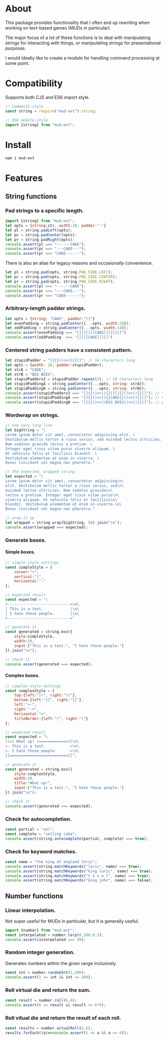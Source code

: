 # About
This package provides functionality that I often end up rewriting when working on text-based games (MUDs in particular).

The major focus of a lot of these functions is to deal with manipulating strings for interacting with things, or manipulating strings for presentational purposes.

I would ideally like to create a module for handling command processing at some point.

# Compatibility
Supports both CJS and ES6 import style.
```javascript
// CommonJS-style
const string = require("mud-ext").string;

// ES6 module-style
import {string} from "mud-ext";
```

# Install
`npm i mud-ext`

# Features
## String functions
### Pad strings to a specific length.
```javascript
import {string} from "mud-ext";
let opts = {string:str, width:10, padder:"-"}
let pl = string.padLeft(opts);
let pc = string.padCenter(opts);
let pr = string.padRight(opts);
console.assert(pl === "------CAKE");
console.assert(pc === "---CAKE---");
console.assert(pr === "CAKE------");
```
There is also an alias for legacy reasons and occasionally convenience.
```javascript
let pl = string.pad(opts, string.PAD_SIDE.LEFT);
let pc = string.pad(opts, string.PAD_SIDE.CENTER);
let pr = string.pad(opts, string.PAD_SIDE.RIGHT);
console.assert(pl === "------CAKE");
console.assert(pc === "---CAKE---");
console.assert(pr === "CAKE------");
```

### Arbitrary-length padder strings.
```javascript
let opts = {string: "CAKE", padder:"[]"}
let evenPadding = string.padCenter({...opts, width:20});
let oddPadding = string.padCenter({...opts, width:14});
console.assert(evenPadding === "[][][][]CAKE[][][][]")
console.assert(oddPadding  === "[][][CAKE][][]")
```

### Centered string padders have a consistent pattern.
```javascript
let stupidPadder = "[]{}()<>(){}[]"; // 14 characters long
let opts = {width: 28, padder:stupidPadder};
let strA = "CAKE";
let strB = "BIG BOIS";
let stupidPadderx2 = stupidPadder.repeat(2); // 28 characters long
let stupidPaddingA = string.padCenter({...opts, string: strA});
let stupidPaddingB = string.padCenter({...opts, string: strB});
console.assert(stupidPadderx2 === "[]{}()<>(){}[][]{}()<>(){}[]"); // the base padder string that gets generated
console.assert(stupidPaddingA === "[]{}()<>(){}CAKE{}()<>(){}[]"); // CAKE gets injected into the middle of the base padder string
console.assert(stupidPaddingB === "[]{}()<>()BIG BOIS()<>(){}[]"); // pattern never changes
```

### Wordwrap on strings.
```javascript
// one very long line
let bigString = "\
Lorem ipsum dolor sit amet, consectetur adipiscing elit. \
Vestibulum mollis tortor a risus varius, sed euismod lectus ultricies. \
Nam sodales gravida lectus a pretium. \
Integer eget risus vitae purus viverra aliquam. \
Ut vehicula felis et facilisis blandit. \
Vestibulum elementum at enim in viverra. \
Donec tincidunt vel magna non pharetra."

// the expected, wrapped string
let expected = "\
Lorem ipsum dolor sit amet, consectetur adipiscing\n\
elit. Vestibulum mollis tortor a risus varius, sed\n\
euismod lectus ultricies. Nam sodales gravida\n\
lectus a pretium. Integer eget risus vitae purus\n\
viverra aliquam. Ut vehicula felis et facilisis\n\
blandit. Vestibulum elementum at enim in viverra.\n\
Donec tincidunt vel magna non pharetra."

// wrap it up
let wrapped = string.wrap(bigString, 50).join("\n");
console.assert(wrapped === expected);
```

### Generate boxes.
#### Simple boxes.
```javascript
// simple style settings
const simpleStyle = {
	corner:"+",
	vertical:"|",
	horizontal:"-"
};

// expected result
const expected = "\
+----------------------------+\n\
| This is a test.            |\n\
| I hate these people.       |\n\
+----------------------------+"

// generate it
const generated = string.box({
	style:simpleStyle,
	width:30,
	input:["This is a test.", "I hate these people."]
}).join("\n");

// check it
console.assert(generated === expected);
```

#### Complex boxes.
```javascript
// complex style settings
const complexStyle = {
	top:{left:"))", right:"(("},
	bottom:{left:"]]", right:"[["},
	left:">-",
	right:"-<",
	horizontal:"=",
	titleBorder:{left:"(", right:")"}
};

// expected result
const expected = "\
))=( What up! )=============((\n\
>- This is a test.          -<\n\
>- I hate these people.     -<\n\
]]==========================[[";

// generate it
const generated = string.box({
	style:complexStyle,
	width:30,
	title:"What up!",
	input:["This is a test.", "I hate these people."]
}).join("\n");

// check it
console.assert(generated === expected);
```

### Check for autocompletion.
```javascript
const partial = "sel";
const complete = "selling cake";
console.assert(string.autocomplete(partial, complete) === true);
```

### Check for keyword matches.
```javascript
const name = "the king of england loric";
console.assert(string.matchKeywords("loric", name) === true);
console.assert(string.matchKeywords("king loric", name) === true);
console.assert(string.matchKeywords("t k o e l", name) === true);
console.assert(string.matchKeywords("king john", name) === false);
```

## Number functions
### Linear interpolation.
Not super useful for MUDs in particular, but it is generally useful.
```javascript
import {number} from "mud-ext";
const interpolated = number.lerp(0,100,0.5);
console.assert(interpolated === 50);
```
### Random integer generation.
Generates numbers within the given range inclusively.
```javascript
const int = number.randomInt(1,100);
console.assert(1 <= int && int <= 100);
```

### Roll virtual die and return the sum.
```javascript
const result = number.roll(6,6);
console.assert(6 <= result && result <= 6*6);
```

### Roll vitual die and return the result of each roll.
```javascript
const results = number.actualRoll(6,6);
results.forEach((a)=>console.assert(1 <= a && a <= 6));
```
